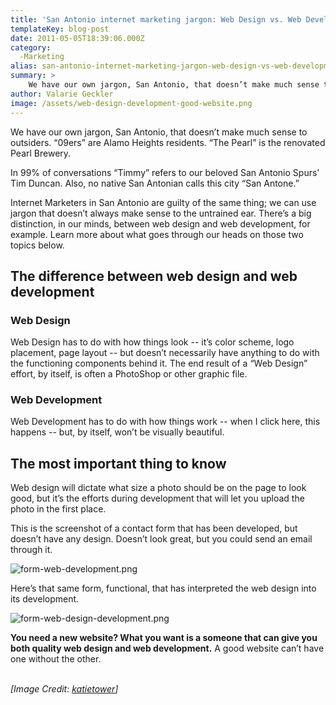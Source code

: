 ```yaml
---
title: 'San Antonio internet marketing jargon: Web Design vs. Web Development'
templateKey: blog-post
date: 2011-05-05T18:39:06.000Z
category: 
  -Marketing
alias: san-antonio-internet-marketing-jargon-web-design-vs-web-development
summary: > 
  	We have our own jargon, San Antonio, that doesn’t make much sense to outsiders. "09ers" are Alamo Heights residents. “The Pearl” is the renovated Pearl Brewery.
author: Valarie Geckler
image: /assets/web-design-development-good-website.png
---
```


We have our own jargon, San Antonio, that doesn’t make much sense to outsiders. “09ers” are Alamo Heights residents. “The Pearl” is the renovated Pearl Brewery.

In 99% of conversations “Timmy” refers to our beloved San Antonio Spurs’ Tim Duncan. Also, no native San Antonian calls this city “San Antone.”

Internet Marketers in San Antonio are guilty of the same thing; we can use jargon that doesn’t always make sense to the untrained ear. There’s a big distinction, in our minds, between web design and web development, for example. Learn more about what goes through our heads on those two topics below.

The difference between web design and web development
-----------------------------------------------------

### Web Design

Web Design has to do with how things look -- it’s color scheme, logo placement, page layout -- but doesn’t necessarily have anything to do with the functioning components behind it. The end result of a “Web Design” effort, by itself, is often a PhotoShop or other graphic file.

### Web Development

Web Development has to do with how things work -- when I click here, this happens -- but, by itself, won’t be visually beautiful.

The most important thing to know
--------------------------------

Web design will dictate what size a photo should be on the page to look good, but it’s the efforts during development that will let you upload the photo in the first place.

This is the screenshot of a contact form that has been developed, but doesn’t have any design. Doesn’t look great, but you could send an email through it.

![form-web-development.png](/assets/form-web-development.png)

Here’s that same form, functional, that has interpreted the web design into its development.

![form-web-design-development.png](/assets/form-web-design-development.png)

**You need a new website? What you want is a someone that can give you both quality web design and web development.** A good website can’t have one without the other.  
 

_\[Image Credit: [katietower](http://www.flickr.com/photos/katietower/4488218416/#/)\]_